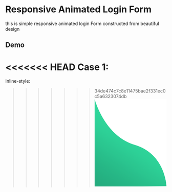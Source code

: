 # Responsive Animated Login Form 
this is simple responsive animated login Form constructed from beautiful design
## Demo
<<<<<<< HEAD
Case 1: 
=======
Inline-style: 
>>>>>>> 34de474c7c8e11475bae2f331ec0c5a6323074db
![alt text](https://github.com/mimoune/Responsive_Animated_Login_Form/blob/master/img/wave.png "Logo Title Text 1")
